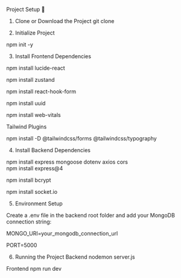 Project Setup 🚀
1. Clone or Download the Project
git clone <your-repo-url> 



2. Initialize Project
 
  npm init -y

3. Install Frontend Dependencies
 
  npm install lucide-react
 
  npm install zustand
 
  npm install react-hook-form
 
  npm install uuid
 
  npm install web-vitals

Tailwind Plugins
 
  npm install -D @tailwindcss/forms @tailwindcss/typography

4. Install Backend Dependencies

  npm install express mongoose dotenv axios cors  
  npm install express@4 
  
   npm install bcrypt 
  
   npm install socket.io 

5. Environment Setup

Create a .env file in the backend root folder and add your MongoDB connection string:

MONGO_URI=your_mongodb_connection_url
 
 PORT=5000

6. Running the Project
Backend
nodemon server.js

Frontend
npm run dev
